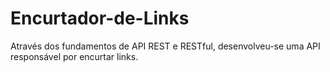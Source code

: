 # Encurtador-de-Links
Através dos fundamentos de API REST e RESTful, desenvolveu-se uma API responsável por encurtar links.
